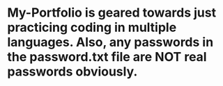 # My-Portfolio is geared towards just practicing coding in multiple languages. Also, any passwords in the password.txt file are NOT real passwords obviously.
